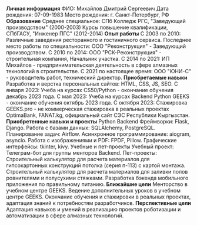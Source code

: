 
**Личная информация**
ФИО: Михайлов Дмитрий Сергеевич
Дата рождения: 07-09-1983
Место рождения: г. Санкт-Петербург, РФ
**Образование**
Среднее специальное: СПб Колледж РГС, "Заведующий производством" (2000-2003)
Курсы повышение квалификации, СПбГАСУ, "Инженер ПГС" (2012-2014)
**Опыт работы**
С 2003 по 2010: Различные заведения ресторанного и гостиничного сервиса.
Последнее место работы по специальности: ООО "Реконструкция" - Заведующий производством.
С 2010 по 2014: ООО "РСК-Реконструкция" - строительная компания, Начальник участка.
С 2014 по 2021: ИП Михайлов - предпринимательская деятельность в сфере алмазных технологий в строительстве.
С 2021 по настоящее время: ООО "ЮНИ-С" - руководитель работ, технический директор.
**Приобретаемые навыки**
Разработка и верстка персональных сайтов: HTML, CSS, JS, SEO.
С января 2023: Учеба на курсах CS50/Python - окончание обучения декабрь 2023 года.
С мая 2023: Учеба на курсах Backend Python GEEKS - окончание обучения октябрь 2023 года.
С октября 2023: Стажировка GEEKS.pro - не коммерческая стажировка в реальных проектах OptimaBank, FANAT.kg, официальный сайт СЭС Республики Кыргызстан.
**Приобретенные навыки и проекты**
Python Backend
Фреймворки: Flask, Django.
Работа с базами данных: SQLAlchemy, PostgreSQL.
Планирование задач: Airflow.
Асинхронное программирование: aiogram, asyncio.
Работа с изображениями и PDF: FPDF, Pillow.
Графические интерфейсы: tkinter, kivy.
Учебные и пет-проекты
Учебный проект: Телеграм-бот для группы менторов Backend.
Пет-проекты:
Строительный калькулятор для расчета материалов для гипсокартонных конструкций потолка (серия п-113) с картой монтажа.
Строительный калькулятор для расчета материалов для заливки полов ровнителями и полусухими стяжками.
Разработка бэкенда мобильного приложения по правильному питанию.
**Ближайшие цели**
Менторство в учебном центре GEEKS.
Ведение дополнительных уроков в учебном центре GEEKS.
Окончание обучения и стажировки в реальных проектах, адаптация знаний к потребностям разработчиков.
**Перспективные цели**
Адаптация навыков и умений в реализацию проектов роботизации и автоматизации в сфере алмазных технологий.
